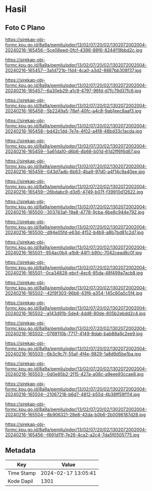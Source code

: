 # Hasil

## Foto C Plano

https://sirekap-obj-formc.kpu.go.id/8a9a/pemilu/pdpr/13/02/07/20/02/1302072002004-20240216-165456--5ce08eed-0fcf-4396-88f6-8244f19bbd2c.jpg

https://sirekap-obj-formc.kpu.go.id/8a9a/pemilu/pdpr/13/02/07/20/02/1302072002004-20240216-165457--3a1d721b-11d4-4ca0-a3d2-8887bb308f37.jpg

https://sirekap-obj-formc.kpu.go.id/8a9a/pemilu/pdpr/13/02/07/20/02/1302072002004-20240216-165457--6a30eb29-a1c9-4797-96fd-d7fc79d37fc6.jpg

https://sirekap-obj-formc.kpu.go.id/8a9a/pemilu/pdpr/13/02/07/20/02/1302072002004-20240216-165458--5b2249a5-78ef-40fc-a4c8-9ab1eec8aaf3.jpg

https://sirekap-obj-formc.kpu.go.id/8a9a/pemilu/pdpr/13/02/07/20/02/1302072002004-20240216-165458--bd42c1dd-7e7e-4f02-a4f8-48bd33c1acda.jpg

https://sirekap-obj-formc.kpu.go.id/8a9a/pemilu/pdpr/13/02/07/20/02/1302072002004-20240216-165459--5a61da10-d6b6-4b68-b01d-61d2ff6f6d87.jpg

https://sirekap-obj-formc.kpu.go.id/8a9a/pemilu/pdpr/13/02/07/20/02/1302072002004-20240216-165459--043d7adb-6b63-4ba9-97d0-a4f14c9a40ee.jpg

https://sirekap-obj-formc.kpu.go.id/8a9a/pemilu/pdpr/13/02/07/20/02/1302072002004-20240216-165459--26bdabc9-d3d5-4749-b07f-f39910d12622.jpg

https://sirekap-obj-formc.kpu.go.id/8a9a/pemilu/pdpr/13/02/07/20/02/1302072002004-20240216-165500--303743af-19a8-4778-9cba-6be8c944e792.jpg

https://sirekap-obj-formc.kpu.go.id/8a9a/pemilu/pdpr/13/02/07/20/02/1302072002004-20240216-165500--d94e05fd-e63d-4f52-b4b9-a8b7bd81c2d7.jpg

https://sirekap-obj-formc.kpu.go.id/8a9a/pemilu/pdpr/13/02/07/20/02/1302072002004-20240216-165501--954ac0b4-a1b8-44f1-b90c-7042cead8c0f.jpg

https://sirekap-obj-formc.kpu.go.id/8a9a/pemilu/pdpr/13/02/07/20/02/1302072002004-20240216-165501--0ca34828-ebcf-4ec6-85da-48f499a7acb8.jpg

https://sirekap-obj-formc.kpu.go.id/8a9a/pemilu/pdpr/13/02/07/20/02/1302072002004-20240216-165502--42f9f303-96b6-43f6-a354-145c60a5c5f4.jpg

https://sirekap-obj-formc.kpu.go.id/8a9a/pemilu/pdpr/13/02/07/20/02/1302072002004-20240216-165502--a143d91b-5de4-4dd8-80de-805b2ebdd2c4.jpg

https://sirekap-obj-formc.kpu.go.id/8a9a/pemilu/pdpr/13/02/07/20/02/1302072002004-20240216-165502--0769110b-7717-4149-8dab-bab88a9c2ee9.jpg

https://sirekap-obj-formc.kpu.go.id/8a9a/pemilu/pdpr/13/02/07/20/02/1302072002004-20240216-165503--6b3c9c7f-55af-4f4e-9829-1a8d9d5be1ba.jpg

https://sirekap-obj-formc.kpu.go.id/8a9a/pemilu/pdpr/13/02/07/20/02/1302072002004-20240216-165503--0d0e85b2-2f15-427a-a08c-a9eee93ccae8.jpg

https://sirekap-obj-formc.kpu.go.id/8a9a/pemilu/pdpr/13/02/07/20/02/1302072002004-20240216-165504--21067218-b6d7-4812-b55d-4b38ff59f114.jpg

https://sirekap-obj-formc.kpu.go.id/8a9a/pemilu/pdpr/13/02/07/20/02/1302072002004-20240216-165504--8b906321-28e8-42da-b0b6-2b0096187d28.jpg

https://sirekap-obj-formc.kpu.go.id/8a9a/pemilu/pdpr/13/02/07/20/02/1302072002004-20240216-165456--f691d11f-7e26-4ca2-a2c4-7da5f0505775.jpg


## Metadata

| Key        | Value               |
| ---------- | ------------------- |
| Time Stamp | 2024-02-17 13:05:41 |
| Kode Dapil | 1301                |




